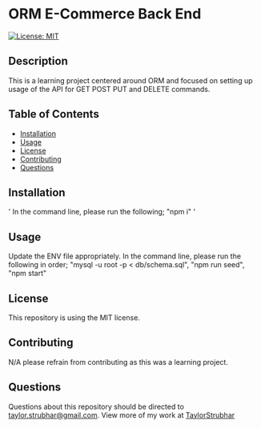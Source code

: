 # ORM E-Commerce Back End

[![License: MIT](https://img.shields.io/badge/License-MIT-yellow.svg)](https://opensource.org/licenses/MIT)

## Description

This is a learning project centered around ORM and focused on setting up usage of the API for GET POST PUT and DELETE commands.

## Table of Contents

* [Installation](#installation)
* [Usage](#usage)
* [License](#license)
* [Contributing](#contributing)
* [Questions](#questions)

## Installation
'
In the command line, please run the following; "npm i"
'
## Usage

Update the ENV file appropriately. In the command line, please run the following in order; "mysql -u root -p < db/schema.sql", "npm run seed", "npm start" 

## License

This repository is using the MIT license.

## Contributing

N/A please refrain from contributing as this was a learning project.

## Questions

Questions about this repository should be directed to [taylor.strubhar@gmail.com](mailto:taylor.strubhar@gmail.com). View more of my work at [TaylorStrubhar](https://github.com/TaylorStrubhar)


